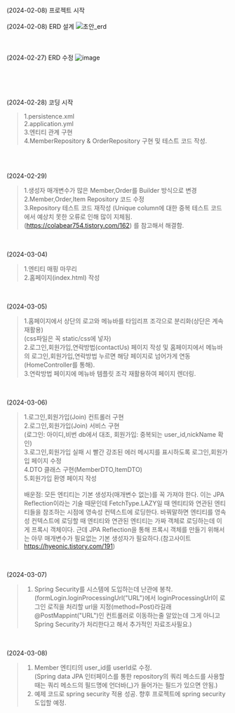 (2024-02-08) 프로젝트 시작 <br></br>
(2024-02-08) ERD 설계 
![초안_erd](https://github.com/HuttTheJAVA/Shoping_Mall_Project/assets/92637789/b0f5542d-1913-40d1-a1df-ba17a6a51d75)<br></br><br></br>
(2024-02-27) ERD 수정
![image](https://github.com/HuttTheJAVA/Shoping_Mall_Project/assets/92637789/bba0d70c-7d08-4deb-84a9-2e9c968505f2)

<br></br><br></br>
(2024-02-28) 코딩 시작   
>1.persistence.xml   
>2.application.yml   
>3.엔티티 관계 구현   
>4.MemberRepository & OrderRepository 구현 및 테스트 코드 작성.

<br></br>

(2024-02-29)
>1.생성자 매개변수가 많은 Member,Order를 Builder 방식으로 변경<br>
>2.Member,Order,Item Repository 코드 수정<br>
>3.Repository 테스트 코드 재작성 (Unique column에 대한 중복 테스트 코드에서 예상치 못한 오류로 인해 많이 지체됨.<br>
>(https://colabear754.tistory.com/162) 를 참고해서 해결함.

<br></br>
(2024-03-04)
>1.엔티티 매핑 마무리<br>
>2.홈페이지(index.html) 작성

<br></br>
(2024-03-05)   
>1.홈페이지에서 상단의 로고와 메뉴바를 타임리프 조각으로 분리화(상단은 계속 재활용) <br>(css파일은 꼭 static/css에 넣자)<br>
>2.로그인,회원가입,연락방법(contactUs) 페이지 작성 및 홈페이지에서 메뉴바의 로그인,회원가입,연락방법 누르면 해당 페이지로 넘어가게 연동(HomeController를 통해).<br>
>3.연락방법 페이지에 메뉴바 템플릿 조각 재활용하여 페이지 렌더링.

<br></br>
(2024-03-06)
>1.로그인,회원가입(Join) 컨트롤러 구현 <br>
>2.로그인,회원가입(Join) 서비스 구현<br> (로그인: 아이디,비번 db에서 대조, 회원가입: 중복되는 user_id,nickName 확인)<br>
>3.로그인,회원가입 실패 시 빨간 강조된 에러 메시지를 표시하도록 로그인,회원가입 페이지 수정<br>
>4.DTO 클래스 구현(MemberDTO,ItemDTO)<br>
>5.회원가입 환영 페이지 작성<br></br>
>배운점: 모든 엔티티는 기본 생성자(매개변수 없는)를 꼭 가져야 한다. 이는 JPA Reflection이라는 기술 때문인데 FetchType.LAZY일 때 엔티티와 연관된 엔티티들을 참조하는 시점에 영속성 컨텍스트에 로딩한다. 바꿔말하면 엔티티를 영속성 컨텍스트에 로딩할 때 엔티티와 연관된 엔티티는 가짜 객체로 로딩하는데 이게 프록시 객체이다. 근데 JPA Reflection을 통해 프록시 객체를 만들기 위해서는 아무 매개변수가 필요없는 기본 생성자가 필요하다.(참고사이트 https://hyeonic.tistory.com/191)
>
<br></br>
(2024-03-07)<br>
>1. Spring Security를 시스템에 도입하는데 난관에 봉착.(formLogin.loginProcessingUrl("URL")에서 loginProcessingUrl이 로그인 로직을 처리할 url을 지정(method=Post)라길래 @PostMappint("URL")인 컨트롤러로 이동하는줄 알았는데 그게 아니고 Spring Security가 처리한다고 해서 추가적인 자료조사필요.)

<br></br>
(2024-03-08)<br>
>1. Member 엔티티의 user_id를 userId로 수정. <br>(Spring data JPA 인터페이스를 통한 repository의 쿼리 메소드를 사용할 때는 쿼리 메소드의 필드명에 언더바(_)가 들어가는 필드가 있으면 안됨.)<br>
>2. 예제 코드로 spring security 적용 성공. 향후 프로젝트에 spring security 도입할 예정.
